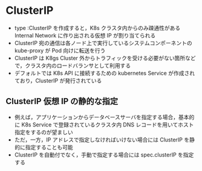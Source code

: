 # ClusterIP

- type :ClusterIP を作成すると，K8s クラスタ内からのみ疎通性がある Internal Network に作り出される仮想 IP が割り当てられる
- ClusterIP 宛の通信は各ノード上で実行しているシステムコンポーネントの kube-proxy が Pod 向けに転送を行う
- ClusterIP は K8gs Cluster 外からトラフィックを受ける必要がない箇所などで，クラスタ内のロードバランサとして利用する
- デフォルトでは K8s API に接続するための kubernetes Service が作成されており，ClusterIP が発行されている

## ClusterIP 仮想 IP の静的な指定

- 例えば，アプリケーションからデータベースサーバを指定する場合，基本的に K8s Service で登録されているクラスタ内 DNS レコードを用いてホスト指定をするのが望ましい
- ただ，一方，IP アドレスで指定しなければいけない場合には ClusterIP を静的に指定することも可能
- ClusterIP を自動付でなく，手動で指定する場合には spec.clusterIP を指定する
